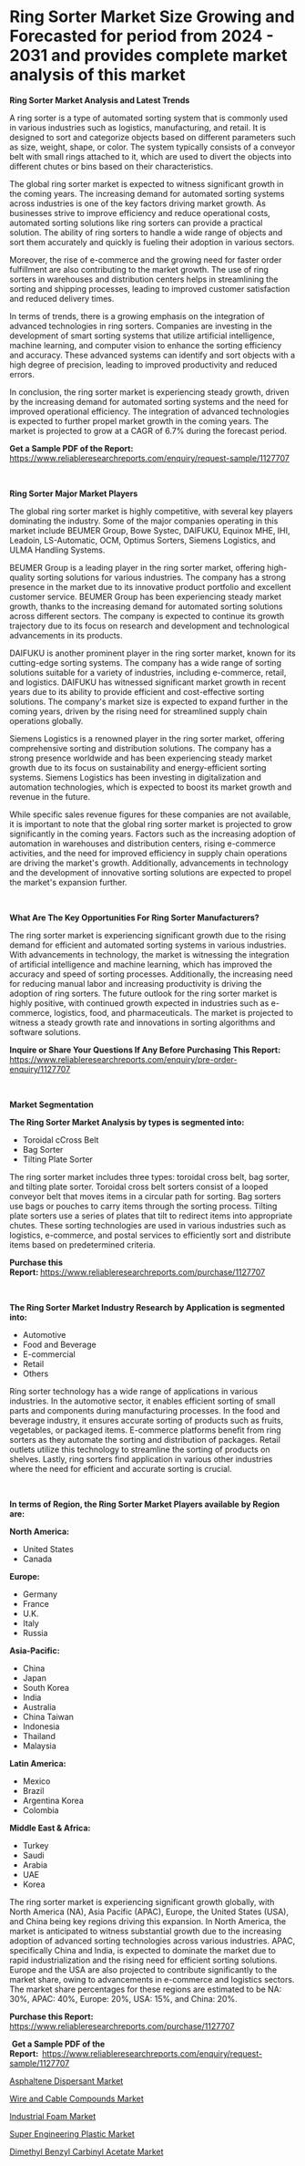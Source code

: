 <p><h1>Ring Sorter Market Size Growing and Forecasted for period from 2024 - 2031 and provides complete market analysis of this market</h1></p><p><strong>Ring Sorter Market Analysis and Latest Trends</strong></p>
<p><p>A ring sorter is a type of automated sorting system that is commonly used in various industries such as logistics, manufacturing, and retail. It is designed to sort and categorize objects based on different parameters such as size, weight, shape, or color. The system typically consists of a conveyor belt with small rings attached to it, which are used to divert the objects into different chutes or bins based on their characteristics.</p><p>The global ring sorter market is expected to witness significant growth in the coming years. The increasing demand for automated sorting systems across industries is one of the key factors driving market growth. As businesses strive to improve efficiency and reduce operational costs, automated sorting solutions like ring sorters can provide a practical solution. The ability of ring sorters to handle a wide range of objects and sort them accurately and quickly is fueling their adoption in various sectors.</p><p>Moreover, the rise of e-commerce and the growing need for faster order fulfillment are also contributing to the market growth. The use of ring sorters in warehouses and distribution centers helps in streamlining the sorting and shipping processes, leading to improved customer satisfaction and reduced delivery times.</p><p>In terms of trends, there is a growing emphasis on the integration of advanced technologies in ring sorters. Companies are investing in the development of smart sorting systems that utilize artificial intelligence, machine learning, and computer vision to enhance the sorting efficiency and accuracy. These advanced systems can identify and sort objects with a high degree of precision, leading to improved productivity and reduced errors.</p><p>In conclusion, the ring sorter market is experiencing steady growth, driven by the increasing demand for automated sorting systems and the need for improved operational efficiency. The integration of advanced technologies is expected to further propel market growth in the coming years. The market is projected to grow at a CAGR of 6.7% during the forecast period.</p></p>
<p><strong>Get a Sample PDF of the Report:&nbsp;</strong> <a href="https://www.reliableresearchreports.com/enquiry/request-sample/1127707">https://www.reliableresearchreports.com/enquiry/request-sample/1127707</a></p>
<p>&nbsp;</p>
<p><strong>Ring Sorter Major Market Players</strong></p>
<p><p>The global ring sorter market is highly competitive, with several key players dominating the industry. Some of the major companies operating in this market include BEUMER Group, Bowe Systec, DAIFUKU, Equinox MHE, IHI, Leadoin, LS-Automatic, OCM, Optimus Sorters, Siemens Logistics, and ULMA Handling Systems.</p><p>BEUMER Group is a leading player in the ring sorter market, offering high-quality sorting solutions for various industries. The company has a strong presence in the market due to its innovative product portfolio and excellent customer service. BEUMER Group has been experiencing steady market growth, thanks to the increasing demand for automated sorting solutions across different sectors. The company is expected to continue its growth trajectory due to its focus on research and development and technological advancements in its products.</p><p>DAIFUKU is another prominent player in the ring sorter market, known for its cutting-edge sorting systems. The company has a wide range of sorting solutions suitable for a variety of industries, including e-commerce, retail, and logistics. DAIFUKU has witnessed significant market growth in recent years due to its ability to provide efficient and cost-effective sorting solutions. The company's market size is expected to expand further in the coming years, driven by the rising need for streamlined supply chain operations globally.</p><p>Siemens Logistics is a renowned player in the ring sorter market, offering comprehensive sorting and distribution solutions. The company has a strong presence worldwide and has been experiencing steady market growth due to its focus on sustainability and energy-efficient sorting systems. Siemens Logistics has been investing in digitalization and automation technologies, which is expected to boost its market growth and revenue in the future.</p><p>While specific sales revenue figures for these companies are not available, it is important to note that the global ring sorter market is projected to grow significantly in the coming years. Factors such as the increasing adoption of automation in warehouses and distribution centers, rising e-commerce activities, and the need for improved efficiency in supply chain operations are driving the market's growth. Additionally, advancements in technology and the development of innovative sorting solutions are expected to propel the market's expansion further.</p></p>
<p>&nbsp;</p>
<p><strong>What Are The Key Opportunities For Ring Sorter Manufacturers?</strong></p>
<p><p>The ring sorter market is experiencing significant growth due to the rising demand for efficient and automated sorting systems in various industries. With advancements in technology, the market is witnessing the integration of artificial intelligence and machine learning, which has improved the accuracy and speed of sorting processes. Additionally, the increasing need for reducing manual labor and increasing productivity is driving the adoption of ring sorters. The future outlook for the ring sorter market is highly positive, with continued growth expected in industries such as e-commerce, logistics, food, and pharmaceuticals. The market is projected to witness a steady growth rate and innovations in sorting algorithms and software solutions.</p></p>
<p><strong>Inquire or Share Your Questions If Any Before Purchasing This Report:</strong> <a href="https://www.reliableresearchreports.com/enquiry/pre-order-enquiry/1127707">https://www.reliableresearchreports.com/enquiry/pre-order-enquiry/1127707</a></p>
<p>&nbsp;</p>
<p><strong>Market Segmentation</strong></p>
<p><strong>The Ring Sorter Market Analysis by types is segmented into:</strong></p>
<p><ul><li>Toroidal cCross Belt</li><li>Bag Sorter</li><li>Tilting Plate Sorter</li></ul></p>
<p><p>The ring sorter market includes three types: toroidal cross belt, bag sorter, and tilting plate sorter. Toroidal cross belt sorters consist of a looped conveyor belt that moves items in a circular path for sorting. Bag sorters use bags or pouches to carry items through the sorting process. Tilting plate sorters use a series of plates that tilt to redirect items into appropriate chutes. These sorting technologies are used in various industries such as logistics, e-commerce, and postal services to efficiently sort and distribute items based on predetermined criteria.</p></p>
<p><strong>Purchase this Report:&nbsp;</strong><a href="https://www.reliableresearchreports.com/purchase/1127707">https://www.reliableresearchreports.com/purchase/1127707</a></p>
<p>&nbsp;</p>
<p><strong>The Ring Sorter Market Industry Research by Application is segmented into:</strong></p>
<p><ul><li>Automotive</li><li>Food and Beverage</li><li>E-commercial</li><li>Retail</li><li>Others</li></ul></p>
<p><p>Ring sorter technology has a wide range of applications in various industries. In the automotive sector, it enables efficient sorting of small parts and components during manufacturing processes. In the food and beverage industry, it ensures accurate sorting of products such as fruits, vegetables, or packaged items. E-commerce platforms benefit from ring sorters as they automate the sorting and distribution of packages. Retail outlets utilize this technology to streamline the sorting of products on shelves. Lastly, ring sorters find application in various other industries where the need for efficient and accurate sorting is crucial.</p></p>
<p>&nbsp;</p>
<p><strong>In terms of Region, the Ring Sorter Market Players available by Region are:</strong></p>
<p>
    <p> <strong> North America: </strong>
        <ul>
            <li>United States</li>
            <li>Canada</li>
        </ul>
        </p> 
    <p> <strong> Europe: </strong>
        <ul>
            <li>Germany</li>
            <li>France</li>
            <li>U.K.</li>
            <li>Italy</li>
            <li>Russia</li>
        </ul>
        </p> 
    <p> <strong> Asia-Pacific: </strong>
        <ul>
            <li>China</li>
            <li>Japan</li>
            <li>South Korea</li>
            <li>India</li>
            <li>Australia</li>
            <li>China Taiwan</li>
            <li>Indonesia</li>
            <li>Thailand</li>
            <li>Malaysia</li>
        </ul>
        </p> 
    <p> <strong> Latin America: </strong>
        <ul>
            <li>Mexico</li>
            <li>Brazil</li>
            <li>Argentina Korea</li>
            <li>Colombia</li>
        </ul>
        </p> 
    <p> <strong> Middle East & Africa: </strong>
        <ul>
            <li>Turkey</li>
            <li>Saudi</li>
            <li>Arabia</li>
            <li>UAE</li>
            <li>Korea</li>
        </ul>
    </p>
    </p>
<p><p>The ring sorter market is experiencing significant growth globally, with North America (NA), Asia Pacific (APAC), Europe, the United States (USA), and China being key regions driving this expansion. In North America, the market is anticipated to witness substantial growth due to the increasing adoption of advanced sorting technologies across various industries. APAC, specifically China and India, is expected to dominate the market due to rapid industrialization and the rising need for efficient sorting solutions. Europe and the USA are also projected to contribute significantly to the market share, owing to advancements in e-commerce and logistics sectors. The market share percentages for these regions are estimated to be NA: 30%, APAC: 40%, Europe: 20%, USA: 15%, and China: 20%.</p></p>
<p><strong>Purchase this Report: </strong><a href="https://www.reliableresearchreports.com/purchase/1127707">https://www.reliableresearchreports.com/purchase/1127707</a></p>
<p>&nbsp;<strong>Get a Sample PDF of the Report:&nbsp;&nbsp;</strong><a href="https://www.reliableresearchreports.com/enquiry/request-sample/1127707">https://www.reliableresearchreports.com/enquiry/request-sample/1127707</a></p>
<p><strong></strong></p>
<p><p><a href="https://medium.com/@brayanborer_28299/asphaltene-dispersant-market-size-cagr-trends-2024-2030-d5677ce42776">Asphaltene Dispersant Market</a></p><p><a href="https://medium.com/@brayanborer_28299/wire-and-cable-compounds-market-the-key-to-successful-business-strategy-forecast-till-2031-300119c210ae">Wire and Cable Compounds Market</a></p><p><a href="https://medium.com/@brayanborer_28299/industrial-foam-market-size-cagr-trends-2024-2030-3c54a15c7209">Industrial Foam Market</a></p><p><a href="https://medium.com/@brayanborer_28299/super-engineering-plastic-market-analysis-its-cagr-market-segmentation-and-global-industry-b743bcf2d6ba">Super Engineering Plastic Market</a></p><p><a href="https://medium.com/@brayanborer_28299/dimethyl-benzyl-carbinyl-acetate-market-research-report-its-history-and-forecast-2024-to-2031-46ed91b94895">Dimethyl Benzyl Carbinyl Acetate Market</a></p></p>